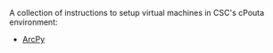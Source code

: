 A collection of instructions to setup virtual machines in CSC's cPouta environment:
- [ArcPy](arcpy)

